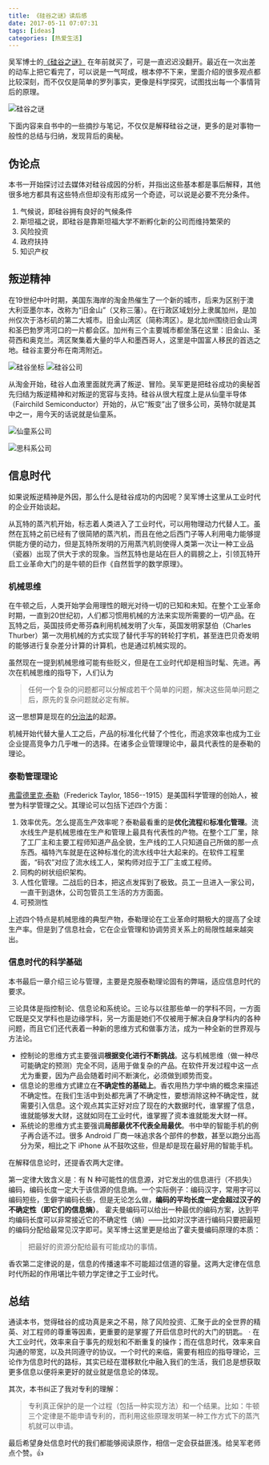 ```yaml
---
title: 《硅谷之谜》读后感
date: 2017-05-11 07:07:31
tags: [ideas]
categories: [热爱生活]
---
```


吴军博士的[《硅谷之谜》](https://book.douban.com/subject/26665230/) 在年前就买了，可是一直迟迟没翻开。最近在一次出差的动车上把它看完了，可以说是一气呵成，根本停不下来，里面介绍的很多观点都比较深刻，而不仅仅是简单的罗列事实，更像是科学探究，试图找出每一个事情背后的原理。

![硅谷之谜](http://ww1.sinaimg.cn/large/5fee18eegy1ffh87lqu9uj20930bct92.jpg)

下面内容来自书中的一些摘抄与笔记，不仅仅是解释硅谷之谜，更多的是对事物一般性的总结与归纳，发现背后的奥秘。

## 伪论点

本书一开始探讨过去媒体对硅谷成因的分析，并指出这些基本都是事后解释，其他很多地方都具有这些特点但却没有形成另一个奇迹，可以说是必要不充分条件。

1. 气候说，即硅谷拥有良好的气候条件
2. 斯坦福之说，即硅谷是靠斯坦福大学不断孵化新的公司而维持繁荣的
3. 风险投资
4. 政府扶持
5. 知识产权

## 叛逆精神

在19世纪中叶时期，美国东海岸的淘金热催生了一个新的城市，后来为区别于澳大利亚墨尔本，改称为“旧金山”（又称三藩）。在行政区域划分上隶属加州，是加州仅次于洛杉矶的第二大城市。旧金山湾区（简称湾区）。是北加州围绕旧金山湾和圣巴勃罗湾河口的一片都会区。加州有三个主要城市都坐落在这里：旧金山、圣荷西和奥克兰。湾区聚集着大量的华人和墨西哥人，这里是中国富人移民的首选之地。硅谷主要分布在南湾附近。

![硅谷坐标](http://ww1.sinaimg.cn/large/5fee18eegy1ffh86rw9s5j20go0ca0yp.jpg)
![硅谷公司](http://ww1.sinaimg.cn/large/5fee18eegy1ffh4j95w0tj20go0ci78x.jpg)

从淘金开始，硅谷人血液里面就充满了叛逆、冒险。吴军更是把硅谷成功的奥秘首先归结为叛逆精神和对叛逆的宽容与支持。硅谷从很大程度上是从仙童半导体（Fairchild Semiconductor）开始的，从它“叛变”出了很多公司，英特尔就是其中之一，用今天的话说就是仙童系。

![仙童系公司](http://ww1.sinaimg.cn/large/5fee18eegy1ffh4m4fhxhj20yw190ajb.jpg)

![思科系公司](http://ww1.sinaimg.cn/large/5fee18eegy1ffh4nthd5vj22io1w0kjl.jpg)

## 信息时代

如果说叛逆精神是外因，那么什么是硅谷成功的内因呢？吴军博士这里从工业时代的企业开始谈起。

从瓦特的蒸汽机开始，标志着人类进入了工业时代，可以用物理动力代替人工。虽然在瓦特之前已经有了很简陋的蒸汽机，而且在他之后西门子等人利用电力能够提供能方便的动力，但是瓦特所发明的万用蒸汽机则使得人类第一次让一种工业品（瓷器）出现了供大于求的现象。当然瓦特也是站在巨人的肩膀之上，引领瓦特开启工业革命大门的是牛顿的巨作《自然哲学的数学原理》。

### 机械思维

在牛顿之后，人类开始学会用理性的眼光对待一切的已知和未知。在整个工业革命时期，一直到20世纪初，人们都习惯用机械的方法来实现所需要的一切产品。在瓦特之后，英国技师史蒂芬森利用机械发明了火车，英国发明家瑟伯（Charles Thurber）第一次用机械的方式实现了替代手写的转轮打字机，甚至连巴贝奇发明的能够进行复杂差分计算的计算机，也是通过机械实现的。

虽然现在一提到机械思维可能有些贬义，但是在工业时代却是相当时髦、先进。再次在机械思维的指导下，人们认为

> 任何一个复杂的问题都可以分解成若干个简单的问题，解决这些简单问题之后，原先的复杂问题就必定有解。

这一思想算是现在的[分治法](https://en.wikipedia.org/wiki/Divide_and_conquer_algorithm)的起源。

机械开始代替大量人工之后，产品的标准化代替了个性化，而追求效率也成为工业企业提高竞争力几乎唯一的选择。在诸多企业管理理论中，最具代表性的是泰勒的理论。

### 泰勒管理理论

[弗雷德里克·泰勒](https://en.wikipedia.org/wiki/Frederick_Winslow_Taylor)（Frederick Taylor, 1856--1915）是美国科学管理的创始人，被誉为科学管理之父。其理论可以包括下述四个方面：

1. 效率优先。怎么提高生产效率呢？泰勒最看重的是**优化流程**和**标准化管理**。流水线生产是机械思维在生产和管理上最具有代表性的产物。在整个工厂里，除了工厂主和主要工程师知道产品全貌，生产线的工人只知道自己所做的那一点东西。福特汽车就是在这种标准化的流水线中壮大起来的。在软件工程里面，“码农”对应了流水线工人，架构师对应于工厂主或工程师。
2. 同构的树状组织架构。
3. 人性化管理。二战后的日本，把这点发挥到了极致。员工一旦进入一家公司，一直干到退休，公司包管员工生活的方方面面。
4. 可预测性

上述四个特点是机械思维的典型产物，泰勒理论在工业革命时期极大的提高了全球生产率。但是到了信息社会，它在企业管理和协调劳资关系上的局限性越来越突出。

### 信息时代的科学基础

本书最后一章介绍三论与管理，主要是克服泰勒理论固有的弊端，适应信息时代的要求。

三论具体是指控制论、信息论和系统论。三论与以往那些单一的学科不同，一方面它既是交叉学科也是边缘学科，另一方面是她们不仅被用于解决自身学科内的各种问题，而且它们还代表着一种新的思维方式和做事方法，成为一种全新的世界观与方法论。

- 控制论的思维方式主要强调**根据变化进行不断挑战**。这与机械思维（做一种尽可能确定的预测）完全不同，适用于做复杂的产品。在软件开发过程中这一点尤为重要，因为产品会随着时间不断演化，必须做到顺势而变。
- 信息论的思维方式建立在**不确定性的基础上**。香农用热力学中熵的概念来描述不确定性。在我们生活中到处都充满了不确定性，要想消除这种不确定性，就需要引入信息。这个观点其实正好对应了现在的大数据时代，谁掌握了信息，谁就能够发大财，这就如同在工业时代，谁掌握了资本谁就能发大财一样。
- 系统论的思维方式主要强调**局部最优不代表全局最优**。书中举的智能手机的例子再合适不过。很多 Android 厂商一味追求各个部件的参数，甚至以跑分出高分为荣，相比之下 iPhone 从不鼓吹这些，但是却是现在最好用的智能手机。

在解释信息论时，还提香农两大定律。

第一定律大致含义是：有 N 种可能性的信息源，对它发出的信息进行（不损失）编码，编码长度一定大于该信源的信息熵。一个实际例子：编码汉字，常用字可以编码短些，生僻字编码长些，但是无论怎么做，**编码的平均长度一定会超过汉子的不确定性（即它们的信息熵）**。
霍夫曼编码可以给出一种最优的编码方案，达到平均编码长度可以非常接近它的不确定性（熵）——比如对汉字进行编码只要把最短的编码分配给最常见汉字即可。吴军博士这里更是给出了霍夫曼编码原理的本质：

> 把最好的资源分配给最有可能成功的事情。

香农第二定律说的是，信息的传播速率不可能超过信道的容量。这两大定律在信息时代所起的作用堪比牛顿力学定律之于工业时代。

## 总结

通读本书，觉得硅谷的成功真是来之不易，除了风险投资、汇聚于此的全世界的精英、对工程师的尊重等因素，更重要的是掌握了开启信息时代的大门的钥匙。
·
在大工业时代，效率来自于事先的规划和不断重复的操作；而在信息时代，效率来自沟通的带宽，以及共同遵守的协议。一个时代的来临，需要有相应的指导理论，三论作为信息时代的路标，其实已经在潜移默化中融入我们的生活，我们总是想获取更多信息以便将来更好的就业就是信息论的体现。

其次，本书纠正了我对专利的理解：

> 专利真正保护的是一个过程（包括一种实现方法）和一个结果。比如：牛顿三个定律是不能申请专利的，而利用这些原理发明某一种工作方式下的蒸汽机就可以申请。

最后希望身处信息时代的我们都能够阅读原作，相信一定会获益匪浅。给吴军老师点个赞。👍
